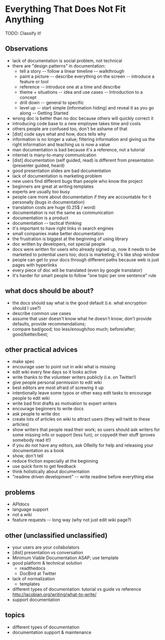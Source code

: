 Everything That Does Not Fit Anything
=====================================

TODO: Classify it!

Observations
------------

- lack of documentation is social problem, not technical 
- there are "design patterns" in documentation:
  - tell a story -- follow a linear timeline -- walkthrough
  - paint a picture -- describe everything on the screen -- introduce a
    feature or tool
  - reference -- introduce one at a time and describe
  - theme + situations -- idea and use cases -- Introduction to a concept
  - drill down -- general to specific
  - level up -- start simple (information hiding) and reveal it as you go
    along -- Getting Started
- wrong doc is better than no doc because others will quickly correct
  it
- introducing code base to a new employee takes time and costs
- others people are confused too, don't be ashame of that
- [dist] code says what and how, docs tells why
- information is no longer a value; filtering information and giving us
  the right information and teaching us is now a value
- man documentation is bad because it's a reference, not a tutorial
- internet is many-to-many communication 
- [dist] documentation (self guided, read) is different from presentation
  (presenter guided, heard)
- good presentation slides are bad documentation
- lack of documentation is marketing problem
- new users find different bugs than people who know the project
- beginners are great at writing templates
- experts are usually too busy
- people care more about documentation if they are accountable for it
  personally (bugs in documentation)
- translation costs are huge (0.25$ / word)
- documentation is not the same as communication
- documentation is a product
- documentation -- tactical thinking
- it's important to have right links in search engines
- small companies make better documentation
- the frustration is biggest at the beginning of using library
- doc written by developers, not special people
- docs were written for users who already signed up, now it needs to be
  marketed to potential users too; docs is marketing; it's like shop window
- people can get to your docs through different paths because web is
  just pages with hyperlinks
- every piece of doc will be translated (even by google translator)
- it's harder for smart people to follow "one topic per one sentence"
  rule

what docs should be about?
--------------------------

- the docs should say what is the good default (i.e. what encryption
  should I use?)
- describe common use cases
- assume that user doesn't know what he doesn't know; don't provide
  defaults, provide recommendations;
- compare bad/good; too less/enough/too much; before/after;
  good/better/best;

other practical advices
-----------------------

- make spec
- encourage user to point out in wiki what is missing 
- edit wiki every few days so it looks active
- write thanks to the volunteer writers publicly (i.e. on Twitter!)
- give people personal permission to edit wiki
- best editors are most afraid of screwing it up
- intentionally leave some typos or other easy edit tasks to encourage
  people to edit wiki
- write bad first drafts as motivation to expert writers
- encourage beginners to write docs
- ask people to write doc
- create lots of articles on wiki to attract users (they will twitt to
  these articles)
- show writers that people read their work; so users should ask writers
  for some missing info or support (less fun); or copyedit their stuff
  (proves somebody read it!)
- if you do not have any editors, ask OReilly for help and releasing
  your documentation as a book
- show, don't tell
- reduce friction especially at the beginning
- use quick form to get feedback
- think holistically about documentation      
- "readme driven development" -- write readme before everything else

problems
--------

- APIdocs
- language support
- not a wiki 
- feature requests -- long way (why not just edit wiki page?)

other (unclassified unclassified)
---------------------------------
  
- your users are your collabolators
- [dist] presentation vs conversation
- Minimum Viable Documentation ASAP; use template
- good platform & technical solution
  - readthedocs
  - DocBird at Twitter
- lack of normalization
  - templates
- different types of documentation: tutorial vs guide vs reference
  http://jacobian.org/writing/what-to-write/
- support documentation

topics
------

- different types of documentation
- documentation support & maintenance
